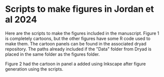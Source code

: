 # Scripts to make figures in Jordan et al 2024

Here are the scripts to make the figures included in the manuscript. Figure 1 is completely cartoons, but the  other figures have some R code used to make them. The cartoon panels can be found in the associated dryad repository. The paths already included if the "Data" folder from Dryad is placed in the same folder as the figures folder.

Figure 2 had the cartoon in panel a added using Inkscape after figure generation using the scripts.
